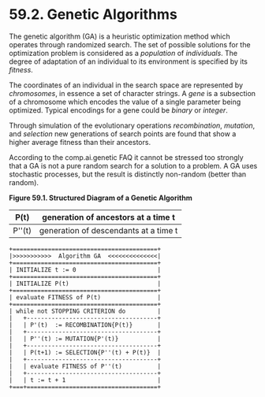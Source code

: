 # 59.2. Genetic Algorithms

The genetic algorithm (GA) is a heuristic optimization method which operates through randomized search. The set of possible solutions for the optimization problem is considered as a _population_ of _individuals_. The degree of adaptation of an individual to its environment is specified by its _fitness_.

The coordinates of an individual in the search space are represented by _chromosomes_, in essence a set of character strings. A _gene_ is a subsection of a chromosome which encodes the value of a single parameter being optimized. Typical encodings for a gene could be _binary_ or _integer_.

Through simulation of the evolutionary operations _recombination_, _mutation_, and _selection_ new generations of search points are found that show a higher average fitness than their ancestors.

According to the comp.ai.genetic FAQ it cannot be stressed too strongly that a GA is not a pure random search for a solution to a problem. A GA uses stochastic processes, but the result is distinctly non-random (better than random).

**Figure 59.1. Structured Diagram of a Genetic Algorithm**

| P(t)   | generation of ancestors at a time t   |
| ------ | ------------------------------------- |
| P''(t) | generation of descendants at a time t |

```
+=========================================+
|>>>>>>>>>>>  Algorithm GA  <<<<<<<<<<<<<<|
+=========================================+
| INITIALIZE t := 0                       |
+=========================================+
| INITIALIZE P(t)                         |
+=========================================+
| evaluate FITNESS of P(t)                |
+=========================================+
| while not STOPPING CRITERION do         |
|   +-------------------------------------+
|   | P'(t)  := RECOMBINATION{P(t)}       |
|   +-------------------------------------+
|   | P''(t) := MUTATION{P'(t)}           |
|   +-------------------------------------+
|   | P(t+1) := SELECTION{P''(t) + P(t)}  |
|   +-------------------------------------+
|   | evaluate FITNESS of P''(t)          |
|   +-------------------------------------+
|   | t := t + 1                          |
+===+=====================================+
```
